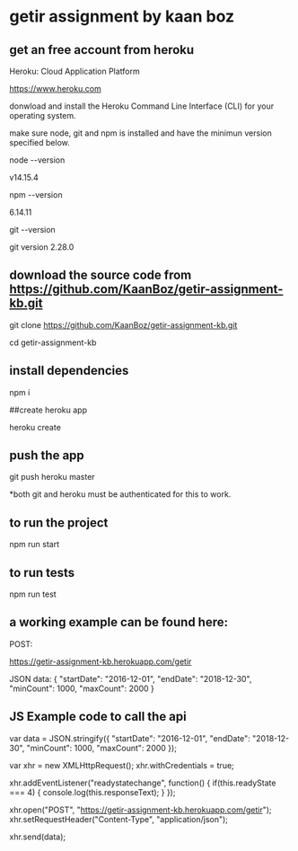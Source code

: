 # getir assignment by kaan boz





## get an free account from heroku

Heroku: Cloud Application Platform

https://www.heroku.com

donwload and install the Heroku Command Line Interface (CLI) for your operating system.

make sure node, git and npm is installed and have the minimun version specified below.

node --version

v14.15.4

npm --version

6.14.11

git --version

git version 2.28.0






## download the source code from https://github.com/KaanBoz/getir-assignment-kb.git

git clone https://github.com/KaanBoz/getir-assignment-kb.git

cd getir-assignment-kb





## install dependencies

npm i

##create heroku app

heroku create





## push the app 

git push heroku master


*both git and heroku must be authenticated for this to work.







## to run the project

npm run start





## to run tests

npm run test





## a working example can be found here:


POST:

https://getir-assignment-kb.herokuapp.com/getir

JSON data:
{
    "startDate": "2016-12-01",
    "endDate": "2018-12-30",
    "minCount": 1000,
    "maxCount": 2000
}





## JS Example code to call the api

var data = JSON.stringify({
  "startDate": "2016-12-01",
  "endDate": "2018-12-30",
  "minCount": 1000,
  "maxCount": 2000
});

var xhr = new XMLHttpRequest();
xhr.withCredentials = true;

xhr.addEventListener("readystatechange", function() {
  if(this.readyState === 4) {
    console.log(this.responseText);
  }
});

xhr.open("POST", "https://getir-assignment-kb.herokuapp.com/getir");
xhr.setRequestHeader("Content-Type", "application/json");

xhr.send(data);